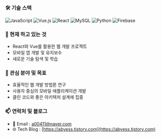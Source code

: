 ### 🛠️ 기술 스택

![JavaScript](https://img.shields.io/badge/JavaScript-F7DF1E?style=flat-square&logo=JavaScript&logoColor=black)
![Vue.js](https://img.shields.io/badge/Vue.js-4FC08D?style=flat-square&logo=Vue.js&logoColor=white)
![React](https://img.shields.io/badge/React-61DAFB?style=flat-square&logo=React&logoColor=black)
![MySQL](https://img.shields.io/badge/MySQL-4479A1?style=flat-square&logo=MySQL&logoColor=white)
![Python](https://img.shields.io/badge/Python-3776AB?style=flat-square&logo=Python&logoColor=white)
![Firebase](https://img.shields.io/badge/Firebase-FFCA28?style=flat-square&logo=Firebase&logoColor=black)



### 🌱 현재 하고 있는 것
- React와 Vue를 활용한 웹 개발 프로젝트
- 모바일 앱 개발 및 유지보수
- 새로운 기술 탐색 및 학습

### 🎯 관심 분야 및 목표
- 효율적인 웹 개발 방법론 연구
- 사용자 중심의 모바일 애플리케이션 개발
- 클린 코드와 좋은 아키텍처 설계에 집중

### 📫 연락처 및 블로그
- 📧 Email : a00411@naver.com
- 🌐 Tech Blog : [https://abyess.tistory.com](https://abyess.tistory.com)




<!--
**aabyess/aabyess** is a ✨ _special_ ✨ repository because its `README.md` (this file) appears on your GitHub profile.

Here are some ideas to get you started:

- 🔭 I’m currently working on ...
- 🌱 I’m currently learning ...
- 👯 I’m looking to collaborate on ...
- 🤔 I’m looking for help with ...
- 💬 Ask me about ...
- 📫 How to reach me: ...
- 😄 Pronouns: ...
- ⚡ Fun fact: ...
-->
